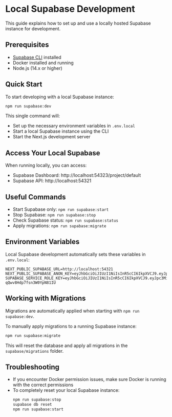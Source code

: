 # Local Supabase Development

This guide explains how to set up and use a locally hosted Supabase instance for development.

## Prerequisites

- [Supabase CLI](https://supabase.com/docs/guides/cli/getting-started) installed
- Docker installed and running
- Node.js (14.x or higher)

## Quick Start

To start developing with a local Supabase instance:

```bash
npm run supabase:dev
```

This single command will:
- Set up the necessary environment variables in `.env.local`
- Start a local Supabase instance using the CLI
- Start the Next.js development server

## Access Your Local Supabase

When running locally, you can access:
- Supabase Dashboard: http://localhost:54323/project/default
- Supabase API: http://localhost:54321

## Useful Commands

- Start Supabase only: `npm run supabase:start`
- Stop Supabase: `npm run supabase:stop`
- Check Supabase status: `npm run supabase:status`
- Apply migrations: `npm run supabase:migrate`

## Environment Variables

Local Supabase development automatically sets these variables in `.env.local`:

```
NEXT_PUBLIC_SUPABASE_URL=http://localhost:54321
NEXT_PUBLIC_SUPABASE_ANON_KEY=eyJhbGciOiJIUzI1NiIsInR5cCI6IkpXVCJ9.eyJpc3MiOiJzdXBhYmFzZS1kZW1vIiwicm9sZSI6ImFub24iLCJleHAiOjE5ODM4MTI5OTZ9.CRXP1A7WOeoJeXxjNni43kdQwgnWNReilDMblYTn_I0
SUPABASE_SERVICE_ROLE_KEY=eyJhbGciOiJIUzI1NiIsInR5cCI6IkpXVCJ9.eyJpc3MiOiJzdXBhYmFzZS1kZW1vIiwicm9sZSI6InNlcnZpY2Vfcm9sZSIsImV4cCI6MTk4MzgxMjk5Nn0.EGIM96RAZx35lJzdJsyH-qQwv8Hdp7fsn3W0YpN81IU
```

## Working with Migrations

Migrations are automatically applied when starting with `npm run supabase:dev`.

To manually apply migrations to a running Supabase instance:

```bash
npm run supabase:migrate
```

This will reset the database and apply all migrations in the `supabase/migrations` folder.

## Troubleshooting

- If you encounter Docker permission issues, make sure Docker is running with the correct permissions
- To completely reset your local Supabase instance:
  ```bash
  npm run supabase:stop
  supabase db reset
  npm run supabase:start
  ``` 